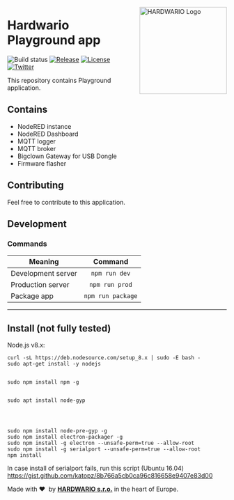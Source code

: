 <a href="https://www.hardwario.com/"><img src="https://www.hardwario.com/ci/assets/hw-logo.svg" width="200" alt="HARDWARIO Logo" align="right"></a>

# Hardwario Playground app
![Build status](https://github.com/hardwario/bch-playground/actions/workflows/main.yml/badge.svg)
[![Release](https://img.shields.io/github/release/hardwario/bch-playground.svg)](https://github.com/hardwario/bch-playground/releases)
[![License](https://img.shields.io/github/license/hardwario/bch-playground.svg)](https://github.com/hardwario/bch-playground/blob/master/LICENSE)
[![Twitter](https://img.shields.io/twitter/follow/hardwario_en.svg?style=social&label=Follow)](https://twitter.com/hardwario_en)


This repository contains Playground application.

## Contains
- NodeRED instance
- NodeRED Dashboard
- MQTT logger
- MQTT broker
- Bigclown Gateway for USB Dongle
- Firmware flasher

## Contributing

Feel free to contribute to this application.


## Development

### Commands

|       Meaning      |      Command      |
| ------------------ | :---------------: |
| Development server |   `npm run dev`   |
| Production server  |   `npm run prod`  |
| Package app        | `npm run package` |

---


## Install (not fully tested)

Node.js v8.x:

    curl -sL https://deb.nodesource.com/setup_8.x | sudo -E bash -
    sudo apt-get install -y nodejs


    sudo npm install npm -g


    sudo apt install node-gyp




    sudo npm install node-pre-gyp -g
    sudo npm install electron-packager -g
    sudo npm install -g electron --unsafe-perm=true --allow-root
    sudo npm install -g serialport --unsafe-perm=true --allow-root
    npm install

In case install of serialport fails, run this script (Ubuntu 16.04)
https://gist.github.com/katopz/8b766a5cb0ca96c816658e9407e83d00


Made with &#x2764;&nbsp; by [**HARDWARIO s.r.o.**](https://www.hardwario.com/) in the heart of Europe.
